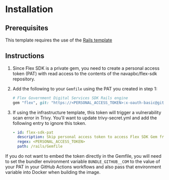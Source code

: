 # Installation

## Prerequisites

This template requires the use of the [Rails template](https://github.com/navapbc/template-application-rails)

## Instructions

1. Since Flex SDK is a private gem, you need to create a personal access token (PAT) with read access to the contents of the navapbc/flex-sdk repository.
2. Add the following to your `Gemfile` using the PAT you created in step 1:

    ```ruby
    # Flex Government Digital Services SDK Rails engine
    gem "flex", git: "https://<PERSONAL_ACCESS_TOKEN>:x-oauth-basic@github.com/navapbc/flex-sdk.git"
    ```

3. If using the infrastructure template, this token will trigger a vulnerability scan error in Trivy. You'll want to update trivy-secret.yml and add the following entry to ignore this token.

    ```yml
    - id: flex-sdk-pat
      description: Skip personal access token to access Flex SDK Gem from navapbc/flex-sdk
      regex: <PERSONAL_ACCESS_TOKEN>
      path: /rails/Gemfile
    ```

If you do not want to embed the token directly in the Gemfile, you will need to set the bundler environment variable `BUNDLE_GITHUB__COM` to the value of your PAT in your GitHub Actions workflows and also pass that environment variable into Docker when building the image.
